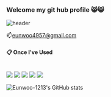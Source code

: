### Welcome my git hub profile 😸😸
<div align = "left">
  
![header](https://capsule-render.vercel.app/api?type=wave&color=000011&height=150&section=header&text=😺Eunwoo😺&fontColor=ffffff&fontSize=70&animation=fadeIn&fontAlignY=55)

📫eunwoo4957@gmail.com

####  :clipboard: Once I've Used 
 <br/>
<img src="https://img.shields.io/badge/JAVA-007396?style=for-the-badge&logo=Java&logoColor=white">
<img src="https://img.shields.io/badge/MySQL-4479A1?style=for-the-badge&logo=MySQL&logoColor=white">
<img src="https://img.shields.io/badge/Eclipse-2C2255?style=for-the-badge&logo=Eclipse%20IDE&logoColor=white">
<img src="https://img.shields.io/badge/github-181717?style=for-the-badge&logo=github&logoColor=white">
<img src="https://img.shields.io/badge/VSCode-007ACC?style=for-the-badge&logo=VisualStudioCode&logoColor=white">
 </div>
 
 ![Eunwoo-1213's GitHub stats](https://github-readme-stats.vercel.app/api?username=Eunwoo-1213&theme=ambient_gradient&show_icons=true)
